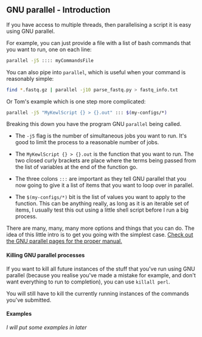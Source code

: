 ## GNU parallel - Introduction

If you have access to multiple threads, then parallelising a script it is easy using GNU parallel.

For example, you can just provide a file with a list of bash commands that you want to run, one on each line:

```sh
parallel -j5 :::: myCommandsFile
```

You can also pipe into `parallel`, which is useful when your command is reasonably simple:

```sh
find *.fastq.gz | parallel -j10 parse_fastq.py > fastq_info.txt
```

Or Tom's example which is one step more complicated: 

```sh
parallel -j5 "MyKewlScript {} > {}.out" ::: $(my-configs/*)
```

Breaking this down you have the program GNU `parallel` being called.

 * The `-j5` flag is the number of simultaneous jobs you want to run. It's good to limit the process to a reasonable number of jobs.

 * The `MyKewlScript {} > {}.out` is the function that you want to run. The two closed curly brackets are place where the terms being passed from the list of variables at the end of the function go.

 * The three colons `:::` are important as they tell GNU parallel that you now going to give it a list of items that you want to loop over in parallel.

 * The `$(my-configs/*)` bit is the list of values you want to apply to the function. This can be anything really, as long as it is an iterable set of items, I usually test this out using a little shell script before I run a big process.
 

There are many, many, many more options and things that you can do. The idea of this little intro is to get you going with the simplest case. [Check out the GNU parallel pages for the proper manual.](https://www.gnu.org/doc/doc.html) 
 
#### Killing GNU parallel processes
If you want to kill all future instances of the stuff that you've run using GNU parallel (because you realise you've made a mistake for example, and don't want everything to run to completion), you can use `killall perl`.

You will still have to kill the currently running instances of the commands you've submitted.
 
 #### Examples
 
 *I will put some examples in later*
